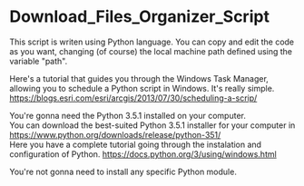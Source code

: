 # Download_Files_Organizer_Script
This script is writen using Python language. You can copy and edit the code as you want, changing (of course) the local machine path defined using the variable "path".  

Here's a tutorial that guides you through the Windows Task Manager, allowing you to schedule a Python script in Windows. It's really simple. https://blogs.esri.com/esri/arcgis/2013/07/30/scheduling-a-scrip/  

You're gonna need the Python 3.5.1 installed on your computer.  
You can download the best-suited Python 3.5.1 installer for your computer in https://www.python.org/downloads/release/python-351/  
Here you have a complete tutorial going through the instalation and configuration of Python. https://docs.python.org/3/using/windows.html  

You're not gonna need to install any specific Python module.  

